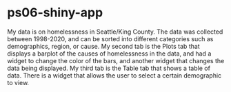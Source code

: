 # ps06-shiny-app
My data is on homelessness in Seattle/King County. The data was collected between 1998-2020, and
can be sorted into different categories such as demographics, region, or cause. My second tab is the Plots tab that displays a barplot of the causes of homelessness in the data, and had a widget to change the color of the bars, and another widget that changes the data being displayed. My third tab is the Table tab that shows a table of data. There is a widget that allows the user to select a certain demographic to view.
